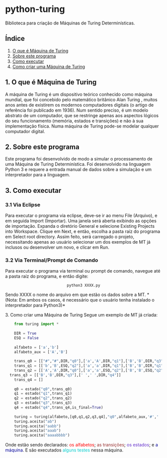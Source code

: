 # python-turing
Biblioteca para criação de Máquinas de Turing Determinísticas.

## Índice
1. <a href="#1">O que é Máquina de Turing</a>
2. <a href="#2">Sobre este programa</a>
3. <a href="#3">Como executar</a>
4. <a href="#4">Como criar uma Máquina de Turing</a>

## <a name="1">1. O que é Máquina de Turing</a>

A m&aacute;quina de
	Turing &eacute; um dispositivo te&oacute;rico conhecido como m&aacute;quina
	mundial, que foi concebido pelo matem&aacute;tico brit&acirc;nico
	Alan Turing , muitos anos antes de existirem os modernos
	computadores digitais (o artigo de refer&ecirc;ncia foi publicado em
	1936). Num sentido preciso, &eacute; um modelo abstrato de um
	computador, que se restringe apenas aos aspectos l&oacute;gicos do
	seu funcionamento (mem&oacute;ria, estados e transi&ccedil;&otilde;es)
	e n&atilde;o &agrave; sua implementa&ccedil;&atilde;o f&iacute;sica.
	Numa m&aacute;quina de Turing pode-se modelar qualquer computador
	digital.
	
## <a name="2">2. Sobre este programa</a>
Este
	programa foi desenvolvido de modo a simular o processamento de uma
	M&aacute;quina de Turing Determin&iacute;stica. Foi desenvolvido na
	linguagem Python 3 e requere a entrada manual de dados sobre a
	simula&ccedil;&atilde;o e um interpretador para a linguagem.

## <a name="3">3. Como executar</a>
### 3.1 Via Eclipse
Para executar o programa via eclipse, deve-se ir ao menu File (Arquivo),
		e em seguida Import (Importar). Uma janela ser&aacute; aberta
		exibindo as op&ccedil;&otilde;es de importa&ccedil;&atilde;o.
		Expanda o diret&oacute;rio General e selecione Existing Projects
		into Workspace. Clique em Next, e ent&atilde;o, escolha a pasta ra&iacute;z do programa em Select root directory. Assim feito, ser&aacute; carregado o projeto, necessitando apenas ao usu&aacute;rio selecionar um dos exemplos de MT j&aacute; inclusos ou desenvolver um novo, e clicar em Run.

### 3.2 Via Terminal/Prompt de Comando
Para executar o programa via terminal ou prompt de comando, navegue at&eacute; a pasta ra&iacute;z do programa, e ent&atilde;o digite:
<p align="center"><code>python3 XXXX.py</code></p>
Sendo XXXX o nome do arquivo em que est&atilde;o os dados sobre a MT.
*(Nota: Em ambos os casos, &eacute; necess&aacute;rio que o usu&aacute;rio tenha instalado o interpretador para Python3)*

<a name="4">3. Como criar uma M&aacute;quina de Turing</a>
Segue um exemplo de MT j&aacute; criada:
```python
	from turing import *
	
	DIR = True
	ESQ = False
	
	alfabeto = ['a','b']
	alfabeto_aux = ['A','B']
	
	trans_q0 = [["#","#",DIR,"q0"],['a','A',DIR,"q1"],['B','B',DIR,"q3"],[' ',' ',DIR,"q4"]]
	trans_q1 = [['b','B',ESQ,"q2"],['a','a',DIR,"q1"],['B','B',DIR,"q1"]]
	trans_q2 = [['A','A',DIR,"q0"],['a','a',ESQ,"q2"],['B','B',ESQ,"q2"]]
  trans_q3 = [['B','B',DIR,"q3"],[' ',' ',DIR,"q4"]]
	trans_q4 = []
	
	q0 = estado("q0",trans_q0)
	q1 = estado("q1",trans_q1)
	q2 = estado("q2",trans_q2)
	q3 = estado("q3",trans_q3)
	q4 = estado("q4",trans_q4,is_final=True)
	
	turing = turing(alfabeto,[q0,q1,q2,q3,q4],"q0",alfabeto_aux,'#',' ')
	turing.aceita("ab")
	turing.aceita("aabb")
	turing.aceita("aaab")
	turing.aceita("aaaabbbb")
```
Onde est&atilde;o sendo declarados: <font color="#FF0000">os alfabetos</font>; <font color="#993333">as transi&ccedil;&otilde;es</font>; <font color="#6633CC">os estados</font>; e <font color="#000099">a m&aacute;quina</font>. E s&atilde;o executados <font color="#00CCCC">alguns testes</font> nessa m&aacute;quina.
</div>
